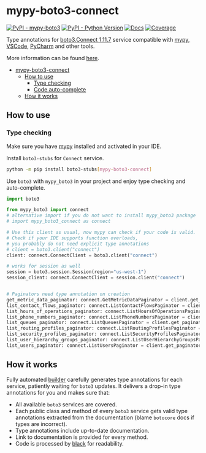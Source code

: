 # mypy-boto3-connect

[![PyPI - mypy-boto3](https://img.shields.io/pypi/v/mypy-boto3.svg?color=blue&style=for-the-badge)](https://pypi.org/project/mypy-boto3)
[![PyPI - Python Version](https://img.shields.io/pypi/pyversions/mypy-boto3.svg?color=blue&style=for-the-badge)](https://pypi.org/project/mypy-boto3)
[![Docs](https://img.shields.io/readthedocs/mypy-boto3.svg?color=blue&style=for-the-badge)](https://mypy-boto3.readthedocs.io/)
[![Coverage](https://img.shields.io/codecov/c/github/vemel/mypy_boto3?style=for-the-badge)](https://codecov.io/gh/vemel/mypy_boto3)

Type annotations for
[boto3.Connect 1.11.7](https://boto3.amazonaws.com/v1/documentation/api/1.11.7/reference/services/connect.html#Connect) service
compatible with [mypy](https://github.com/python/mypy), [VSCode](https://code.visualstudio.com/),
[PyCharm](https://www.jetbrains.com/pycharm/) and other tools.

More information can be found [here](https://vemel.github.io/mypy_boto3/).

- [mypy-boto3-connect](#mypy-boto3-connect)
  - [How to use](#how-to-use)
    - [Type checking](#type-checking)
    - [Code auto-complete](#code-auto-complete)
  - [How it works](#how-it-works)

## How to use

### Type checking

Make sure you have [mypy](https://github.com/python/mypy) installed and activated in your IDE.

Install `boto3-stubs` for `Connect` service.

```bash
python -m pip install boto3-stubs[mypy-boto3-connect]
```

Use `boto3` with `mypy_boto3` in your project and enjoy type checking and auto-complete.

```python
import boto3

from mypy_boto3 import connect
# alternative import if you do not want to install mypy_boto3 package
# import mypy_boto3_connect as connect

# Use this client as usual, now mypy can check if your code is valid.
# Check if your IDE supports function overloads,
# you probably do not need explicit type annotations
# client = boto3.client("connect")
client: connect.ConnectClient = boto3.client("connect")

# works for session as well
session = boto3.session.Session(region="us-west-1")
session_client: connect.ConnectClient = session.client("connect")


# Paginators need type annotation on creation
get_metric_data_paginator: connect.GetMetricDataPaginator = client.get_paginator("get_metric_data")
list_contact_flows_paginator: connect.ListContactFlowsPaginator = client.get_paginator("list_contact_flows")
list_hours_of_operations_paginator: connect.ListHoursOfOperationsPaginator = client.get_paginator("list_hours_of_operations")
list_phone_numbers_paginator: connect.ListPhoneNumbersPaginator = client.get_paginator("list_phone_numbers")
list_queues_paginator: connect.ListQueuesPaginator = client.get_paginator("list_queues")
list_routing_profiles_paginator: connect.ListRoutingProfilesPaginator = client.get_paginator("list_routing_profiles")
list_security_profiles_paginator: connect.ListSecurityProfilesPaginator = client.get_paginator("list_security_profiles")
list_user_hierarchy_groups_paginator: connect.ListUserHierarchyGroupsPaginator = client.get_paginator("list_user_hierarchy_groups")
list_users_paginator: connect.ListUsersPaginator = client.get_paginator("list_users")
```

## How it works

Fully automated [builder](https://github.com/vemel/mypy_boto3) carefully generates
type annotations for each service, patiently waiting for `boto3` updates. It delivers
a drop-in type annotations for you and makes sure that:

- All available `boto3` services are covered.
- Each public class and method of every `boto3` service gets valid type annotations
  extracted from the documentation (blame `botocore` docs if types are incorrect).
- Type annotations include up-to-date documentation.
- Link to documentation is provided for every method.
- Code is processed by [black](https://github.com/psf/black) for readability.